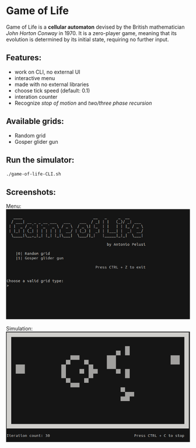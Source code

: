# Game of Life
Game of Life is a **cellular automaton** devised by the British mathematician *John Horton Conway* in 1970.
It is a zero-player game, meaning that its evolution is determined by its initial state, requiring no further input.

## Features:
- work on CLI, no external UI
- interactive menu
- made with no external libraries
- choose tick speed (default: 0.1)
- interation counter
- Recognize *stop of motion* and *two/three phase recursion*

## Available grids:
- Random grid
- Gosper glider gun

## Run the simulator:
```
./game-of-life-CLI.sh
```
## Screenshots:
Menu:
![](menu.png)

Simulation:
![](simulation.png)